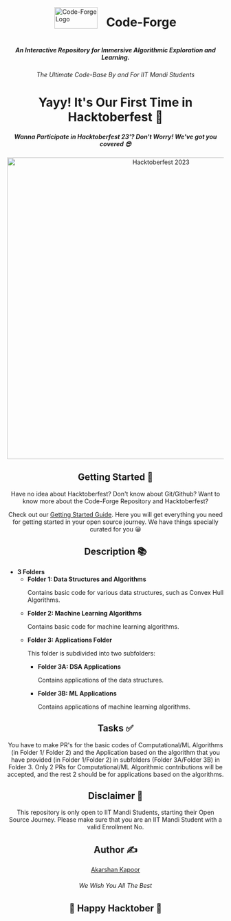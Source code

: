 <!DOCTYPE html>
<html>
<head>
    <meta charset="UTF-8">
    <meta name="viewport" content="width=device-width, initial-scale=1.0">
</head>
<body>
<div style="display: flex; align-items: center; justify-content: center;">
    <img src="https://i.imgur.com/WpF39yT.jpg" alt="Code-Forge Logo" width="100" height="50">
    <h1 style="margin-left: 20px;">Code-Forge</h1>
</div>

<h5 align="center">An Interactive Repository for Immersive Algorithmic Exploration and Learning.</h5>

<h6 align="center">The Ultimate Code-Base By and For IIT Mandi Students</h6>

<h1 align="center">Yayy! It's Our First Time in Hacktoberfest 🎉</h1>

<h5 align="center">Wanna Participate in Hacktoberfest 23'? Don't Worry! We've got you covered 😎</h5>

<div align="center">
    <img src="https://i.imgur.com/6ZLO0iZ.png" alt="Hacktoberfest 2023" width="700">
</div>

<h2 align="center">Getting Started 🚀</h2>

<p align="center">Have no idea about Hacktoberfest? Don't know about Git/Github? Want to know more about the Code-Forge Repository and Hacktoberfest?</p>

<p align="center">Check out our <a href="https://dev.to/kappuccino111/iit-mandi-students-lets-fortify-our-opensource-armour-together-opd">Getting Started Guide</a>. Here you will get everything you need for getting started in your open source journey.
We have things specially curated for you 😀</p>

<h2 align="center">Description 📚</h2>

<p style="font-size: 14px;">
    <ul>
        <li>
            <strong>3 Folders</strong>
            <ul>
                <li><strong>Folder 1: Data Structures and Algorithms</strong>
                    <p>Contains basic code for various data structures, such as Convex Hull Algorithms.</p>
                </li>
                <li><strong>Folder 2: Machine Learning Algorithms</strong>
                    <p>Contains basic code for machine learning algorithms.</p>
                </li>
                <li><strong>Folder 3: Applications Folder</strong>
                    <p>This folder is subdivided into two subfolders:</p>
                    <ul>
                        <li><strong>Folder 3A: DSA Applications</strong>
                            <p>Contains applications of the data structures.</p>
                        </li>
                        <li><strong>Folder 3B: ML Applications</strong>
                            <p>Contains applications of machine learning algorithms.</p>
                        </li>
                    </ul>
                </li>
            </ul>
        </li>
    </ul>
</p>

<h2 align="center">Tasks ✅</h2>

<p align="center">You have to make PR's for the basic codes of Computational/ML Algorithms (in Folder 1/ Folder 2) and the Application based on the algorithm that you have provided (in Folder 1/Folder 2) in subfolders (Folder 3A/Folder 3B) in Folder 3. Only 2 PRs for Computational/ML Algorithmic contributions will be accepted, and the rest 2 should be for applications based on the algorithms.</p>

<h2 align="center">Disclaimer 📝</h2>

<p align="center">This repository is only open to IIT Mandi Students, starting their Open Source Journey. Please make sure that you are an IIT Mandi Student with a valid Enrollment No.</p>

<h2 align="center">Author ✍️</h2>

<p align="center"><a href="https://github.com/CodingWarrior33">Akarshan Kapoor</a></p>
<h6 align="center">We Wish You All The Best</h6>
<h2 align="center">🥳 Happy Hacktober 🥳</h2>

</body>
</html>
